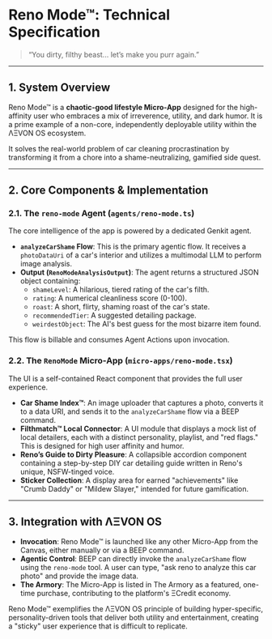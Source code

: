 # Reno Mode™: Technical Specification

> “You dirty, filthy beast... let’s make you purr again.”

---

## 1. System Overview

Reno Mode™ is a **chaotic-good lifestyle Micro-App** designed for the high-affinity user who embraces a mix of irreverence, utility, and dark humor. It is a prime example of a non-core, independently deployable utility within the ΛΞVON OS ecosystem.

It solves the real-world problem of car cleaning procrastination by transforming it from a chore into a shame-neutralizing, gamified side quest.

---

## 2. Core Components & Implementation

### 2.1. The `reno-mode` Agent (`agents/reno-mode.ts`)
The core intelligence of the app is powered by a dedicated Genkit agent.
- **`analyzeCarShame` Flow**: This is the primary agentic flow. It receives a `photoDataUri` of a car's interior and utilizes a multimodal LLM to perform image analysis.
- **Output (`RenoModeAnalysisOutput`)**: The agent returns a structured JSON object containing:
  - `shameLevel`: A hilarious, tiered rating of the car's filth.
  - `rating`: A numerical cleanliness score (0-100).
  - `roast`: A short, flirty, shaming roast of the car's state.
  - `recommendedTier`: A suggested detailing package.
  - `weirdestObject`: The AI's best guess for the most bizarre item found.

This flow is billable and consumes Agent Actions upon invocation.

### 2.2. The `RenoMode` Micro-App (`micro-apps/reno-mode.tsx`)
The UI is a self-contained React component that provides the full user experience.
- **Car Shame Index™**: An image uploader that captures a photo, converts it to a data URI, and sends it to the `analyzeCarShame` flow via a BEEP command.
- **Filthmatch™ Local Connector**: A UI module that displays a mock list of local detailers, each with a distinct personality, playlist, and "red flags." This is designed for high user affinity and humor.
- **Reno’s Guide to Dirty Pleasure**: A collapsible accordion component containing a step-by-step DIY car detailing guide written in Reno's unique, NSFW-tinged voice.
- **Sticker Collection**: A display area for earned "achievements" like "Crumb Daddy" or "Mildew Slayer," intended for future gamification.

---

## 3. Integration with ΛΞVON OS

- **Invocation**: Reno Mode™ is launched like any other Micro-App from the Canvas, either manually or via a BEEP command.
- **Agentic Control**: BEEP can directly invoke the `analyzeCarShame` flow using the `reno-mode` tool. A user can type, "ask reno to analyze this car photo" and provide the image data.
- **The Armory**: The Micro-App is listed in The Armory as a featured, one-time purchase, contributing to the platform's ΞCredit economy.

Reno Mode™ exemplifies the ΛΞVON OS principle of building hyper-specific, personality-driven tools that deliver both utility and entertainment, creating a "sticky" user experience that is difficult to replicate.
